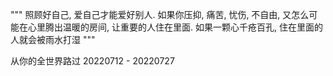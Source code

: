 """
照顾好自己, 爱自己才能爱好别人. 如果你压抑, 痛苦, 忧伤, 不自由, 又怎么可能在心里腾出温暖的房间, 让重要的人住在里面. 如果一颗心千疮百孔, 住在里面的人就会被雨水打湿
"""

从你的全世界路过 20220712 - 20220727
